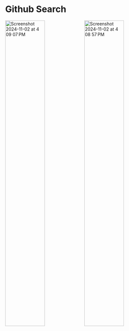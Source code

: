 # Github Search

<img width="50%" alt="Screenshot 2024-11-02 at 4 09 07 PM" src="https://github.com/user-attachments/assets/aa4ab254-cbe9-4eaa-aeab-e4cd5b48a82f"><img width="50%" alt="Screenshot 2024-11-02 at 4 08 57 PM" src="https://github.com/user-attachments/assets/c0104a52-5767-451b-94bb-c8d71d98e3ee">
